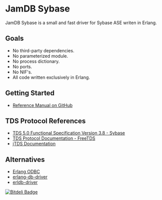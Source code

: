 JamDB Sybase
===============

JamDB Sybase is a small and fast driver for Sybase ASE writen in Erlang.

Goals
-----

* No third-party dependencies.
* No parameterized module.
* No process dictionary.
* No ports.
* No NIF's.
* All code written exclusively in Erlang.

Getting Started
-----
* [Reference Manual on GitHub](https://github.com/kostyushkin/jamdb_sybase/wiki/JamDB-Sybase-Reference-Manual)

TDS Protocol References
-----
* [TDS 5.0 Functional Specification Version 3.8 - Sybase](http://www.sybase.com/content/1040983/Sybase-tds38-102306.pdf)
* [TDS Protocol Documentation - FreeTDS](http://www.freetds.org/tds.html)
* [jTDS Documentation](http://jtds.sourceforge.net/doc.html)

Alternatives
-----
* [Erlang ODBC](http://www.erlang.org/doc/man/odbc.html)
* [erlang-db-driver](https://github.com/denglf/erlang-db-driver)
* [erldb-driver](https://github.com/RYTong/erldb-driver)

[![Bitdeli Badge](https://d2weczhvl823v0.cloudfront.net/kostyushkin/jamdb_sybase/trend.png)](https://bitdeli.com/free "Bitdeli Badge")

